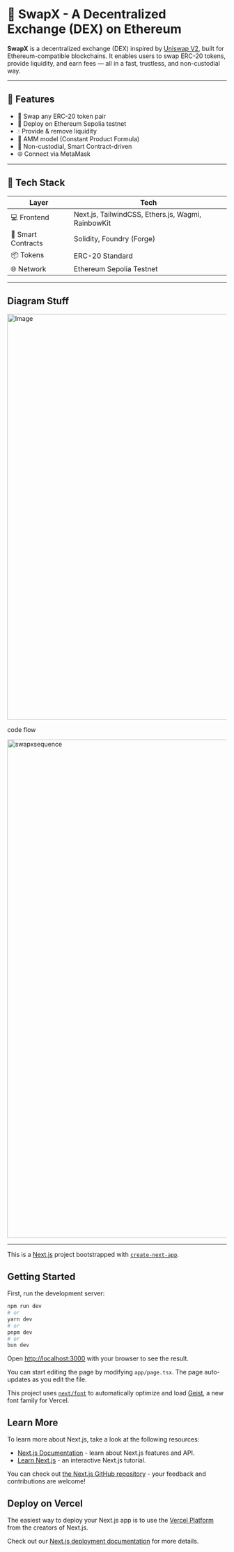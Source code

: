 # 🔄 SwapX - A Decentralized Exchange (DEX) on Ethereum

**SwapX** is a decentralized exchange (DEX) inspired by [Uniswap V2](https://docs.uniswap.org/protocol/V2/), built for Ethereum-compatible blockchains. It enables users to swap ERC-20 tokens, provide liquidity, and earn fees — all in a fast, trustless, and non-custodial way.


---

## 🚀 Features

- 💱 Swap any ERC-20 token pair
- 🧪 Deploy on Ethereum Sepolia testnet
- 💧 Provide & remove liquidity
- 🧠 AMM model (Constant Product Formula)
- 🔐 Non-custodial, Smart Contract-driven
- 🌐 Connect via MetaMask

---

## 🧰 Tech Stack

| Layer     | Tech                         |
|-----------|------------------------------|
| 💻 Frontend | Next.js, TailwindCSS, Ethers.js, Wagmi, RainbowKit |
| 🧠 Smart Contracts | Solidity, Foundry (Forge) |
| 📦 Tokens | ERC-20 Standard |
| 🌐 Network | Ethereum Sepolia Testnet |

---

## Diagram Stuff 
<img width="1907" height="929" alt="Image" src="https://github.com/user-attachments/assets/93ce34d8-2d7c-4ca8-ba0e-17a0bc1d8d7e" />


code flow 

<img width="3840" height="1141" alt="swapxsequence" src="https://github.com/user-attachments/assets/097dd704-1e71-4550-ac11-d1f8addcde9a" />










---

This is a [Next.js](https://nextjs.org) project bootstrapped with [`create-next-app`](https://nextjs.org/docs/app/api-reference/cli/create-next-app).

## Getting Started

First, run the development server:

```bash
npm run dev
# or
yarn dev
# or
pnpm dev
# or
bun dev
```

Open [http://localhost:3000](http://localhost:3000) with your browser to see the result.

You can start editing the page by modifying `app/page.tsx`. The page auto-updates as you edit the file.

This project uses [`next/font`](https://nextjs.org/docs/app/building-your-application/optimizing/fonts) to automatically optimize and load [Geist](https://vercel.com/font), a new font family for Vercel.

## Learn More

To learn more about Next.js, take a look at the following resources:

- [Next.js Documentation](https://nextjs.org/docs) - learn about Next.js features and API.
- [Learn Next.js](https://nextjs.org/learn) - an interactive Next.js tutorial.

You can check out [the Next.js GitHub repository](https://github.com/vercel/next.js) - your feedback and contributions are welcome!

## Deploy on Vercel

The easiest way to deploy your Next.js app is to use the [Vercel Platform](https://vercel.com/new?utm_medium=default-template&filter=next.js&utm_source=create-next-app&utm_campaign=create-next-app-readme) from the creators of Next.js.

Check out our [Next.js deployment documentation](https://nextjs.org/docs/app/building-your-application/deploying) for more details.
